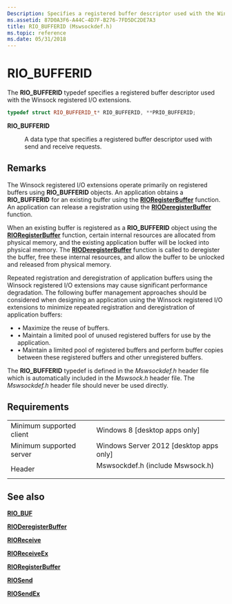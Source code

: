 ```yaml
---
Description: Specifies a registered buffer descriptor used with the Winsock registered I/O extensions.
ms.assetid: 87D0A3F6-A44C-4D7F-B276-7FD5DC2DE7A3
title: RIO_BUFFERID (Mswsockdef.h)
ms.topic: reference
ms.date: 05/31/2018
---
```


# RIO\_BUFFERID

The **RIO\_BUFFERID** typedef specifies a registered buffer descriptor used with the Winsock registered I/O extensions.


```C++
typedef struct RIO_BUFFERID_t* RIO_BUFFERID, **PRIO_BUFFERID;
```



<dl> <dt>

**RIO\_BUFFERID**
</dt> <dd>

A data type that specifies a registered buffer descriptor used with send and receive requests.

</dd> </dl>

## Remarks

The Winsock registered I/O extensions operate primarily on registered buffers using **RIO\_BUFFERID** objects. An application obtains a **RIO\_BUFFERID** for an existing buffer using the [**RIORegisterBuffer**](https://msdn.microsoft.com/library/Hh437199(v=VS.85).aspx) function. An application can release a registration using the [**RIODeregisterBuffer**](/windows/win32/api/mswsock/nc-mswsock-lpfn_rioderegisterbuffer) function.

When an existing buffer is registered as a **RIO\_BUFFERID** object using the [**RIORegisterBuffer**](https://msdn.microsoft.com/library/Hh437199(v=VS.85).aspx) function, certain internal resources are allocated from physical memory, and the existing application buffer will be locked into physical memory. The [**RIODeregisterBuffer**](/windows/win32/api/mswsock/nc-mswsock-lpfn_rioderegisterbuffer) function is called to deregister the buffer, free these internal resources, and allow the buffer to be unlocked and released from physical memory.

Repeated registration and deregistration of application buffers using the Winsock registered I/O extensions may cause significant performance degradation. The following buffer management approaches should be considered when designing an application using the Winsock registered I/O extensions to minimize repeated registration and deregistration of application buffers:

-   • Maximize the reuse of buffers.
-   • Maintain a limited pool of unused registered buffers for use by the application.
-   • Maintain a limited pool of registered buffers and perform buffer copies between these registered buffers and other unregistered buffers.

The **RIO\_BUFFERID** typedef is defined in the *Mswsockdef.h* header file which is automatically included in the *Mswsock.h* header file. The *Mswsockdef.h* header file should never be used directly.

## Requirements



|                                     |                                                                                                             |
|-------------------------------------|-------------------------------------------------------------------------------------------------------------|
| Minimum supported client<br/> | Windows 8 \[desktop apps only\]<br/>                                                                  |
| Minimum supported server<br/> | Windows Server 2012 \[desktop apps only\]<br/>                                                        |
| Header<br/>                   | <dl> <dt>Mswsockdef.h (include Mswsock.h)</dt> </dl> |



## See also

<dl> <dt>

[**RIO\_BUF**](/windows/desktop/api/Mswsockdef/ns-mswsockdef-rio_buf)
</dt> <dt>

[**RIODeregisterBuffer**](/windows/win32/api/mswsock/nc-mswsock-lpfn_rioderegisterbuffer)
</dt> <dt>

[**RIOReceive**](/windows/win32/api/mswsock/nc-mswsock-lpfn_rioreceive)
</dt> <dt>

[**RIOReceiveEx**](/windows/win32/api/mswsock/nc-mswsock-lpfn_rioreceiveex)
</dt> <dt>

[**RIORegisterBuffer**](https://msdn.microsoft.com/library/Hh437199(v=VS.85).aspx)
</dt> <dt>

[**RIOSend**](/windows/win32/api/mswsock/nc-mswsock-lpfn_riosend)
</dt> <dt>

[**RIOSendEx**](https://msdn.microsoft.com/library/Hh437216(v=VS.85).aspx)
</dt> </dl>

 

 




